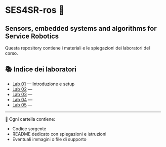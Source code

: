 # SES4SR-ros 🤖

## Sensors, embedded systems and algorithms for Service Robotics 

Questa repository contiene i materiali e le spiegazioni dei laboratori del corso.

## 📚 Indice dei laboratori

- [Lab 01](./lab01_pkg/README.md) — Introduzione e setup
- [Lab 02](./lab2/README.md) — 
- [Lab 03](./lab3/README.md) — 
- [Lab 04](./lab4/README.md) — 
- [Lab 05](./lab5/README.md) — 

---

📌 Ogni cartella contiene:
- Codice sorgente
- README dedicato con spiegazioni e istruzioni
- Eventuali immagini o file di supporto
